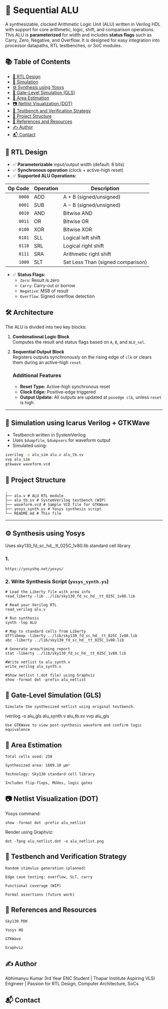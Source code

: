 # 🧮 Sequential ALU 

A synthesizable, clocked Arithmetic Logic Unit (ALU) written in Verilog HDL with support for core arithmetic, logic, shift, and comparison operations. This ALU is **parameterized** for width and includes **status flags** such as Carry, Zero, Negative, and Overflow. It is designed for easy integration into processor datapaths, RTL testbenches, or SoC modules.

## 📚 Table of Contents

- [🔧 RTL Design](#-rtl-design)
- [🧪 Simulation](#-simulation-using-icarus-verilog--gtkwave)
- [⚙️ Synthesis using Yosys](#️-synthesis-using-yosys)
- [🏁 Gate-Level Simulation (GLS)](#-gate-level-simulation-gls)
- [📐 Area Estimation](#-area-estimation)
- [📷 Netlist Visualization (DOT)](#-netlist-visualization-dot)
- [🧠 Testbench and Verification Strategy](#-testbench-and-verification-strategy)
- [🧰 Project Structure](#-project-structure)
- [📎 References and Resources](#-references-and-resources)
- [✍️ Author](#️-author)
- [📬 Contact](#-contact)

## 🔧 RTL Design

- ✅ **Parameterizable** input/output width (default: 8 bits)
- ✅ **Synchronous operation** (clock + active-high reset)
- ✅ **Supported ALU Operations:**

| Op Code | Operation | Description                      |
|--------:|-----------|----------------------------------|
| `0000`  | ADD       | A + B (signed/unsigned)          |
| `0001`  | SUB       | A − B (signed/unsigned)          |
| `0010`  | AND       | Bitwise AND                      |
| `0011`  | OR        | Bitwise OR                       |
| `0100`  | XOR       | Bitwise XOR                      |
| `0101`  | SLL       | Logical left shift               |
| `0110`  | SRL       | Logical right shift              |
| `0111`  | SRA       | Arithmetic right shift           |
| `1000`  | SLT       | Set Less Than (signed comparison)|

- ✅ **Status Flags:**
  - `Zero`: Result is zero  
  - `Carry`: Carry-out or borrow  
  - `Negative`: MSB of result  
  - `Overflow`: Signed overflow detection


## 🛠️ Architecture

The ALU is divided into two key blocks:

1. **Combinational Logic Block**  
   Computes the result and status flags based on `A`, `B`, and `ALU_sel`.

2. **Sequential Output Block**  
   Registers outputs synchronously on the rising edge of `clk` or clears them during an active-high `reset`.

   ### Additional Features
      - **Reset Type:** Active-high synchronous reset  
      - **Clock Edge:** Positive-edge triggered  
      - **Output Update:** All outputs are updated at `posedge clk`, unless `reset` is high

---
## 🧪 Simulation using Icarus Verilog + GTKWave

- Testbench written in SystemVerilog
- Uses `$dumpfile`, `$dumpvars` for waveform output
- Simulated using:

```bash
iverilog -o alu_sim alu.v alu_tb.sv
vvp alu_sim
gtkwave waveform.vcd
```

## 📁 Project Structure
```
.
├── alu.v # ALU RTL module
├── alu_tb.sv # SystemVerilog testbench (WIP)
├── waveform.vcd # Sample VCD file for GTKWave
├── yosys_synth.ys # Yosys synthesis script
└── README.md # This file
```
---

## ⚙️ Synthesis using Yosys

Uses sky130_fd_sc_hd__tt_025C_1v80.lib standard cell library

  ### 1.  
    https://yosyshq.net/yosys/

  ### 2. Write Synthesis Script (`yosys_synth.ys`)

```yosys
# Load the Liberty file with area info
read_liberty -lib ../lib/sky130_fd_sc_hd__tt_025C_1v80.lib

# Read your Verilog RTL
read_verilog alu.v

# Run synthesis
synth -top ALU

# Map to standard cells from Liberty
dfflibmap -liberty ../lib/sky130_fd_sc_hd__tt_025C_1v80.lib
abc -liberty ../lib/sky130_fd_sc_hd__tt_025C_1v80.lib

# Generate area/timing report
stat -liberty ../lib/sky130_fd_sc_hd__tt_025C_1v80.lib

#Write netlist to alu_synth.v
write_verilog alu_synth.v

#Show netlist (.dot file) using Graphviz
show -format dot -prefix alu_netlist
```

## 🏁 Gate-Level Simulation (GLS)

    Simulate the synthesized netlist using original testbench:

iverilog -o alu_gls alu_synth.v alu_tb.sv
vvp alu_gls

    Use GTKWave to view post-synthesis waveform and confirm logic equivalence

## 📐 Area Estimation

    Total cells used: 258

    Synthesized area: 1669.10 µm²

    Technology: Sky130 standard cell library

    Includes flip-flops, MUXes, logic gates

## 📷 Netlist Visualization (DOT)

Yosys command:
```
show -format dot -prefix alu_netlist
```
Render using Graphviz:
```
dot -Tpng alu_netlist.dot -o alu_netlist.png
```

## 🧠 Testbench and Verification Strategy

    Random stimulus generation (planned)

    Edge case testing: overflow, SLT, carry

    Functional coverage (WIP)

    Formal assertions (future work)

## 📎 References and Resources

    Sky130 PDK

    Yosys HQ

    GTKWave

    Graphviz

## ✍️ Author

Abhimanyu Kumar
3rd Year ENC Student | Thapar Institute
Aspiring VLSI Engineer | Passion for RTL Design, Computer Architecture, SoCs

## 📬 Contact



